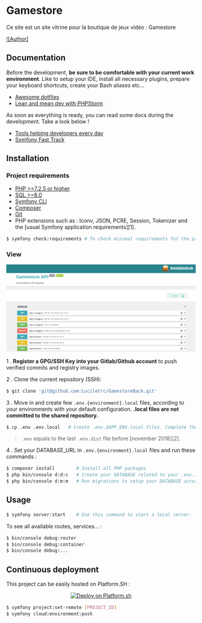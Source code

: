 # Gamestore
Ce site est un site vitrine pour la boutique de jeux vidéo : Gamestore

[![Author]](https://github.com/luciletrc)

## Documentation

Before the development, **be sure to be comfortable with your current work environment**.
Like to setup your IDE, install all necessary plugins, prepare your keyboard shortcuts, create your Bash aliases etc...

- [Awesome dotfiles](https://github.com/webpro/awesome-dotfiles)
- [Lean and mean dev with PHPStorm](https://symfonycasts.com/screencast/phpstorm)

As soon as everything is ready, you can read some docs during the development.
Take a look below !

- [Tools helping developers every day](https://www.youtube.com/watch?v=_OEDoPMvNY4)
- [Symfony Fast Track](https://symfony.com/doc/6.2/the-fast-track/fr/index.html)

## Installation

### Project requirements

- [PHP >=7.2.5 or higher](http://php.net/manual/fr/install.php)
- [SQL >=8.0](https://www.mysql.com/fr/downloads/)
- [Symfony CLI](https://symfony.com/download)
- [Composer](https://getcomposer.org/download)
- [Git](https://git-scm.com/book/en/v2/Getting-Started-Installing-Git)
- PHP extensions such as : Iconv, JSON, PCRE, Session, Tokenizer and the [usual Symfony application requirements][1].

```bash
$ symfony check:requirements # To check minimal requirements for the project
```

### View

![Symfony view](./images/view-api-gamestore.png "Symfony configuration view")

1 . **Register a GPG/SSH Key into your Gitlab/Github account** to push verified commits and registry images.

2 . Clone the current repository (SSH):
```bash
$ git clone 'git@github.com:Luciletrc/GamestoreBack.git'
```

3 . Move in and create few `.env.{environment}.local` files, according to your environments with your default configuration.
**.local files are not committed to the shared repository.**

```bash
$ cp .env .env.local   # Create .env.$APP_ENV.local files. Complete them with your configuration.
```

> `.env` equals to the last `.env.dist` file before [november 2018][2].

4 . Set your DATABASE_URL in `.env.{environment}.local` files and run these commands :

```bash
$ composer install        # Install all PHP packages
$ php bin/console d:d:c   # Create your DATABASE related to your .env.local configuration
$ php bin/console d:m:m   # Run migrations to setup your DATABASE according to your entities
```

## Usage

```bash
$ symfony server:start    # Use this command to start a local server.
```

To see all available routes, services... :

```bash
$ bin/console debug:router
$ bin/console debug:container
$ bin/console debug:...
```
## Continuous deployment

This project can be easily hosted on Platform.SH :

<p align="center">
<a href="https://auth.api.platform.sh/"><img src="https://platform.sh/images/deploy/lg-blue.svg" alt="Deploy on Platform.sh" width="180px" /></a>
</p>

```bash
$ symfony project:set-remote [PROJECT_ID]
$ symfony cloud:environment:push
```